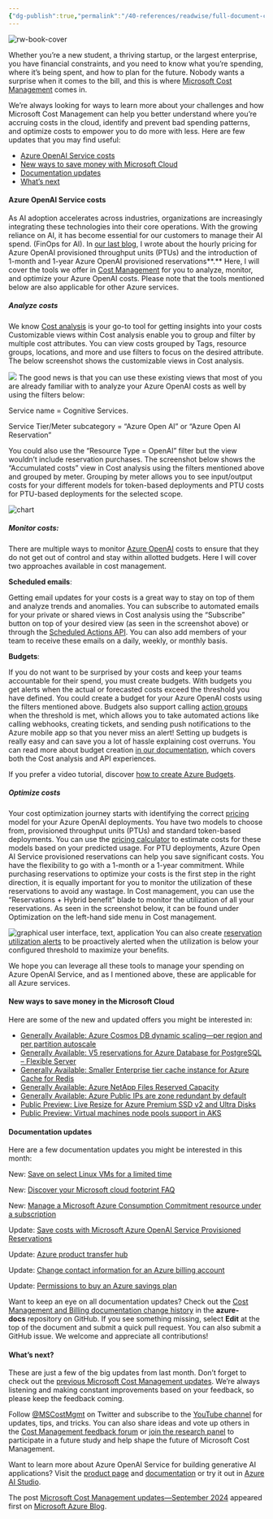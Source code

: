 ```yaml
---
{"dg-publish":true,"permalink":"/40-references/readwise/full-document-contents/microsoft-cost-management-updates-september-2024/","tags":["rw/articles"]}
---
```


![rw-book-cover](https://azure.microsoft.com/en-us/blog/wp-content/uploads/2024/10/Azure_383201_Blog_241023.png)

Whether you’re a new student, a thriving startup, or the largest enterprise, you have financial constraints, and you need to know what you’re spending, where it’s being spent, and how to plan for the future. Nobody wants a surprise when it comes to the bill, and this is where [Microsoft Cost Management](https://azure.microsoft.com/services/cost-management/) comes in.

We’re always looking for ways to learn more about your challenges and how Microsoft Cost Management can help you better understand where you’re accruing costs in the cloud, identify and prevent bad spending patterns, and optimize costs to empower you to do more with less. Here are few updates that you may find useful:

* [Azure OpenAI Service costs](#_Azure_OpenAI_Costs)
* [New ways to save money with Microsoft Cloud](#_New_ways_to)
* [Documentation updates](#_Documentation_updates)
* [What’s next](#_What's_next?)

#### Azure OpenAI Service costs

As AI adoption accelerates across industries, organizations are increasingly integrating these technologies into their core operations. With the growing reliance on AI, it has become essential for our customers to manage their AI spend. (FinOps for AI). In [our last blog](https://azure.microsoft.com/en-us/blog/microsoft-cost-management-updates-august-2024/), I wrote about the hourly pricing for Azure OpenAI provisioned throughput units (PTUs) and the introduction of 1-month and 1-year Azure OpenAI provisioned reservations**.** Here, I will cover the tools we offer in [Cost Management](https://azure.microsoft.com/en-us/products/cost-management/) for you to analyze, monitor, and optimize your Azure OpenAI costs. Please note that the tools mentioned below are also applicable for other Azure services.

##### Analyze costs

We know [Cost analysis](https://aka.ms/costanalysis) is your go-to tool for getting insights into your costs Customizable views within Cost analysis enable you to group and filter by multiple cost attributes. You can view costs grouped by Tags, resource groups, locations, and more and use filters to focus on the desired attribute. The below screenshot shows the customizable views in Cost analysis.

![](https://azure.microsoft.com/en-us/blog/wp-content/uploads/2024/10/Picture1-6-1024x788.webp)
The good news is that you can use these existing views that most of you are already familiar with to analyze your Azure OpenAI costs as well by using the filters below:

Service name = Cognitive Services.

Service Tier/Meter subcategory = “Azure Open AI” or “Azure Open AI Reservation”

You could also use the “Resource Type = OpenAI” filter but the view wouldn’t include reservation purchases. The screenshot below shows the “Accumulated costs” view in Cost analysis using the filters mentioned above and grouped by meter. Grouping by meter allows you to see input/output costs for your different models for token-based deployments and PTU costs for PTU-based deployments for the selected scope.

![chart](https://azure.microsoft.com/en-us/blog/wp-content/uploads/2024/10/Picture2-4-1024x382.webp)
##### Monitor costs:

There are multiple ways to monitor [Azure OpenAI](https://azure.microsoft.com/en-us/products/ai-services/openai-service/) costs to ensure that they do not get out of control and stay within allotted budgets. Here I will cover two approaches available in cost management.

**Scheduled emails**:

Getting email updates for your costs is a great way to stay on top of them and analyze trends and anomalies. You can subscribe to automated emails for your private or shared views in Cost analysis using the “Subscribe” button on top of your desired view (as seen in the screenshot above) or through the [Scheduled Actions API](https://learn.microsoft.com/en-us/rest/api/cost-management/scheduled-actions?view=rest-cost-management-2023-11-01). You can also add members of your team to receive these emails on a daily, weekly, or monthly basis.

**Budgets**:

If you do not want to be surprised by your costs and keep your teams accountable for their spend, you must create budgets. With budgets you get alerts when the actual or forecasted costs exceed the threshold you have defined. You could create a budget for your Azure OpenAI costs using the filters mentioned above. Budgets also support calling [action groups](https://learn.microsoft.com/en-us/azure/azure-monitor/alerts/action-groups#create-an-action-group-in-the-azure-portal) when the threshold is met, which allows you to take automated actions like calling webhooks, creating tickets, and sending push notifications to the Azure mobile app so that you never miss an alert! Setting up budgets is really easy and can save you a lot of hassle explaining cost overruns. You can read more about budget creation [in our documentation](https://learn.microsoft.com/en-us/azure/cost-management-billing/costs/tutorial-acm-create-budgets?tabs=psbudget), which covers both the Cost analysis and API experiences.

If you prefer a video tutorial, discover [how to create Azure Budgets](https://www.youtube.com/watch?v=MRWR_9JMsF4&t=5s). 

##### Optimize costs

Your cost optimization journey starts with identifying the correct [pricing](https://azure.microsoft.com/en-us/pricing/details/cognitive-services/openai-service/) model for your Azure OpenAI deployments. You have two models to choose from, provisioned throughput units (PTUs) and standard token-based deployments. You can use the [pricing calculator](https://azure.microsoft.com/en-us/pricing/calculator/) to estimate costs for these models based on your predicted usage. For PTU deployments, Azure Open AI Service provisioned reservations can help you save significant costs. You have the flexibility to go with a 1-month or a 1-year commitment. While purchasing reservations to optimize your costs is the first step in the right direction, it is equally important for you to monitor the utilization of these reservations to avoid any wastage. In Cost management, you can use the “Reservations + Hybrid benefit” blade to monitor the utilization of all your reservations. As seen in the screenshot below, it can be found under Optimization on the left-hand side menu in Cost management.

![graphical user interface, text, application](https://azure.microsoft.com/en-us/blog/wp-content/uploads/2024/10/Picture3-1.webp)
You can also create [reservation utilization alerts](https://learn.microsoft.com/en-us/azure/cost-management-billing/costs/reservation-utilization-alerts) to be proactively alerted when the utilization is below your configured threshold to maximize your benefits.

We hope you can leverage all these tools to manage your spending on Azure OpenAI Service, and as I mentioned above, these are applicable for all Azure services.

#### New ways to save money in the Microsoft Cloud

Here are some of the new and updated offers you might be interested in:

* [Generally Available: Azure Cosmos DB dynamic scaling—per region and per partition autoscale](https://azure.microsoft.com/en-us/updates/v2/Azure-Cosmos-DB-dynamic-scaling)
* [Generally Available: V5 reservations for Azure Database for PostgreSQL – Flexible Server](https://azure.microsoft.com/en-us/updates/v2/V5-reservations-for-Azure-Database)
* [Generally Available: Smaller Enterprise tier cache instance for Azure Cache for Redis](https://azure.microsoft.com/en-us/updates/v2/Smaller-Enterprise-tier-cache-instance-for-Azure-Cache-for-Redis)
* [Generally Available: Azure NetApp Files Reserved Capacity](https://azure.microsoft.com/en-us/updates/v2/ANF-Reserved-Capacity)
* [Generally Available: Azure Public IPs are zone redundant by default](https://azure.microsoft.com/en-us/updates/v2/Azure-Public-Ips-are-zone-redundant-by-default)
* [Public Preview: Live Resize for Azure Premium SSD v2 and Ultra Disks](https://azure.microsoft.com/en-us/updates/v2/Live-Resize-for-Azure-Premium-SSD-v2-and-Ultra-Disks)
* [Public Preview: Virtual machines node pools support in AKS](https://azure.microsoft.com/en-us/updates/v2/Virtual-machines-node-pools-support-in-AKS)

#### Documentation updates

Here are a few documentation updates you might be interested in this month:

New: [Save on select Linux VMs for a limited time](https://learn.microsoft.com/azure/cost-management-billing/reservations/limited-time-linux)

New: [Discover your Microsoft cloud footprint FAQ](https://learn.microsoft.com/azure/cost-management-billing/manage/discover-cloud-footprint)

New: [Manage a Microsoft Azure Consumption Commitment resource under a subscription](https://learn.microsoft.com/en-us/azure/cost-management-billing/manage/manage-consumption-commitment)

Update: [Save costs with Microsoft Azure OpenAI Service Provisioned Reservations](https://learn.microsoft.com/en-us/azure/cost-management-billing/reservations/azure-openai)

Update: [Azure product transfer hub](https://learn.microsoft.com/en-us/azure/cost-management-billing/manage/subscription-transfer)

Update: [Change contact information for an Azure billing account](https://learn.microsoft.com/en-us/azure/cost-management-billing/manage/change-azure-account-profile)

Update: [Permissions to buy an Azure savings plan](https://learn.microsoft.com/en-us/azure/cost-management-billing/savings-plan/permission-buy-savings-plan)

Want to keep an eye on all documentation updates? Check out the [Cost Management and Billing documentation change history](https://github.com/MicrosoftDocs/azure-docs/commits/main/articles/cost-management-billing) in the **azure-docs** repository on GitHub. If you see something missing, select **Edit** at the top of the document and submit a quick pull request. You can also submit a GitHub issue. We welcome and appreciate all contributions!

#### What’s next?

These are just a few of the big updates from last month. Don’t forget to check out the [previous Microsoft Cost Management updates](https://aka.ms/costmgmt/blog). We’re always listening and making constant improvements based on your feedback, so please keep the feedback coming.

Follow [@MSCostMgmt](https://twitter.com/mscostmgmt) on Twitter and subscribe to the [YouTube channel](https://aka.ms/costmgmt/videos) for updates, tips, and tricks. You can also share ideas and vote up others in the [Cost Management feedback forum](https://aka.ms/costmgmt/feedback) or [join the research panel](https://aka.ms/costmgmt/joinresearch) to participate in a future study and help shape the future of Microsoft Cost Management.

Want to learn more about Azure OpenAI Service for building generative AI applications? Visit the [product page](https://azure.microsoft.com/en-us/products/ai-services/openai-service) and [documentation](https://learn.microsoft.com/en-us/azure/ai-services/openai/) or try it out in [Azure AI Studio](https://ai.azure.com/).

The post [Microsoft Cost Management updates—September 2024](https://azure.microsoft.com/en-us/blog/microsoft-cost-management-updates-september-2024/) appeared first on [Microsoft Azure Blog](https://azure.microsoft.com/en-us/blog).
